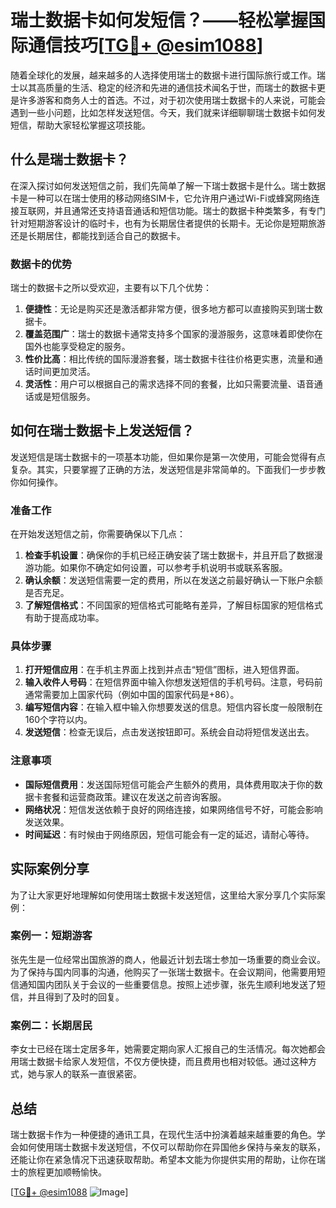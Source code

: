 # 瑞士数据卡如何发短信？——轻松掌握国际通信技巧[[TG💪+ @esim1088](https://t.me/s/esim1088)]

随着全球化的发展，越来越多的人选择使用瑞士的数据卡进行国际旅行或工作。瑞士以其高质量的生活、稳定的经济和先进的通信技术闻名于世，而瑞士的数据卡更是许多游客和商务人士的首选。不过，对于初次使用瑞士数据卡的人来说，可能会遇到一些小问题，比如怎样发送短信。今天，我们就来详细聊聊瑞士数据卡如何发短信，帮助大家轻松掌握这项技能。

## 什么是瑞士数据卡？

在深入探讨如何发送短信之前，我们先简单了解一下瑞士数据卡是什么。瑞士数据卡是一种可以在瑞士使用的移动网络SIM卡，它允许用户通过Wi-Fi或蜂窝网络连接互联网，并且通常还支持语音通话和短信功能。瑞士的数据卡种类繁多，有专门针对短期游客设计的临时卡，也有为长期居住者提供的长期卡。无论你是短期旅游还是长期居住，都能找到适合自己的数据卡。

### 数据卡的优势

瑞士的数据卡之所以受欢迎，主要有以下几个优势：

1. **便捷性**：无论是购买还是激活都非常方便，很多地方都可以直接购买到瑞士数据卡。
2. **覆盖范围广**：瑞士的数据卡通常支持多个国家的漫游服务，这意味着即使你在国外也能享受稳定的服务。
3. **性价比高**：相比传统的国际漫游套餐，瑞士数据卡往往价格更实惠，流量和通话时间更加灵活。
4. **灵活性**：用户可以根据自己的需求选择不同的套餐，比如只需要流量、语音通话或是短信服务。

## 如何在瑞士数据卡上发送短信？

发送短信是瑞士数据卡的一项基本功能，但如果你是第一次使用，可能会觉得有点复杂。其实，只要掌握了正确的方法，发送短信是非常简单的。下面我们一步步教你如何操作。

### 准备工作

在开始发送短信之前，你需要确保以下几点：

1. **检查手机设置**：确保你的手机已经正确安装了瑞士数据卡，并且开启了数据漫游功能。如果你不确定如何设置，可以参考手机说明书或联系客服。
2. **确认余额**：发送短信需要一定的费用，所以在发送之前最好确认一下账户余额是否充足。
3. **了解短信格式**：不同国家的短信格式可能略有差异，了解目标国家的短信格式有助于提高成功率。

### 具体步骤

1. **打开短信应用**：在手机主界面上找到并点击“短信”图标，进入短信界面。
2. **输入收件人号码**：在短信界面中输入你想发送短信的手机号码。注意，号码前通常需要加上国家代码（例如中国的国家代码是+86）。
3. **编写短信内容**：在输入框中输入你想要发送的信息。短信内容长度一般限制在160个字符以内。
4. **发送短信**：检查无误后，点击发送按钮即可。系统会自动将短信发送出去。

### 注意事项

- **国际短信费用**：发送国际短信可能会产生额外的费用，具体费用取决于你的数据卡套餐和运营商政策。建议在发送之前咨询客服。
- **网络状况**：短信发送依赖于良好的网络连接，如果网络信号不好，可能会影响发送效果。
- **时间延迟**：有时候由于网络原因，短信可能会有一定的延迟，请耐心等待。

## 实际案例分享

为了让大家更好地理解如何使用瑞士数据卡发送短信，这里给大家分享几个实际案例：

### 案例一：短期游客

张先生是一位经常出国旅游的商人，他最近计划去瑞士参加一场重要的商业会议。为了保持与国内同事的沟通，他购买了一张瑞士数据卡。在会议期间，他需要用短信通知国内团队关于会议的一些重要信息。按照上述步骤，张先生顺利地发送了短信，并且得到了及时的回复。

### 案例二：长期居民

李女士已经在瑞士定居多年，她需要定期向家人汇报自己的生活情况。每次她都会用瑞士数据卡给家人发短信，不仅方便快捷，而且费用也相对较低。通过这种方式，她与家人的联系一直很紧密。

## 总结

瑞士数据卡作为一种便捷的通讯工具，在现代生活中扮演着越来越重要的角色。学会如何使用瑞士数据卡发送短信，不仅可以帮助你在异国他乡保持与亲友的联系，还能让你在紧急情况下迅速获取帮助。希望本文能为你提供实用的帮助，让你在瑞士的旅程更加顺畅愉快。

[[TG💪+ @esim1088](https://t.me/s/esim1088) ![Image](https://i.postimg.cc/4NQfJmqS/Snipaste-2025-05-13-00-14-12.png)]